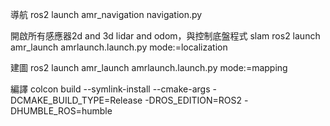 導航
ros2 launch amr_navigation navigation.py

開啟所有感應器2d and 3d lidar and odom，與控制底盤程式 slam
ros2 launch amr_launch amrlaunch.launch.py mode:=localization


建圖
ros2 launch amr_launch amrlaunch.launch.py mode:=mapping

編譯
colcon build --symlink-install --cmake-args -DCMAKE_BUILD_TYPE=Release -DROS_EDITION=ROS2 -DHUMBLE_ROS=humble

